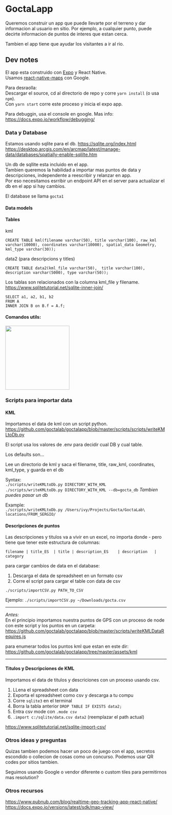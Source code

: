# GoctaLapp

Queremos construir un app que puede llevarte por
el terreno y dar informacion al usuario en sitio.
Por ejemplo, a cualquier punto, puede decirte informacion de puntos de interes que estan cerca.

Tambien el app tiene que ayudar los visitantes a ir al rio.

## Dev notes

El app esta construido con [Expo](https://docs.expo.io/) y React Native.  
Usamos [react-native-maps](https://github.com/react-native-community/react-native-maps) con Google.  

Para desraolla:  
Descargar el source, cd al directorio de repo y corre `yarn install` (o usa `npm`).  
Con `yarn start` corre este proceso y inicia el expo app.

Para debuggin, usa el console en google. Mas info: https://docs.expo.io/workflow/debugging/


### Data y Database

Estamos usando sqlite para el db.
https://sqlite.org/index.html
https://desktop.arcgis.com/en/arcmap/latest/manage-data/databases/spatially-enable-sqlilte.htm

Un db de sqllite esta incluido en el app.  
Tambien queremos la habilidad a importar mas puntos de data y descripciones, independente a reescribir y relanzar en app.  
Por eso necesitamos esrribir un endpoint API en el server para actualizar el db en el app si hay cambios.


El database se llama `gocta1`

#### Data models

#### Tables

kml
```
CREATE TABLE kml(filename varchar(50), title varchar(100), raw_kml varchar(10000), coordinates varchar(10000), spatial_data Geometry, kml_type varchar(30));
```

data2 (para descripcions y titles)
```
CREATE TABLE data2(kml_file varchar(50),  title varchar(100), description varchar(5000), type varchar(50));
```

Los tablas son relacionados con la columna kml_file y filename.  
https://www.sqlitetutorial.net/sqlite-inner-join/

```
SELECT a1, a2, b1, b2
FROM A
INNER JOIN B on B.f = A.f;
```

#### Comandos utils:

<img src="https://user-images.githubusercontent.com/92090/90290981-7af15480-de44-11ea-80a5-22e713e7f7ac.jpeg" width="200" />

### Scripts para importar data

#### KML

Importamos el data de kml con un script python.   
https://github.com/goctalab/goctalapp/blob/master/scripts/scripts/writeKMLtoDb.py

El script usa los valores de .env para decidir cual DB y cual table.

Los defaults son...

Lee un directorio de kml y saca el filename, title, raw_kml, coordinates, kml_type, y guarda en el db

Syntax:  
`./scripts/writeKMLtoDb.py DIRECTORY_WITH_KML`  
`./scripts/writeKMLtoDb.py DIRECTORY_WITH_KML --db=gocta_db` _Tambien puedes pasar un db_  

Example:  
`./scripts/writeKMLtoDb.py /Users/ivy/Projects/Gocta/GoctaLab\ locations/FROM_SERGIO/ `

#### Descripciones de puntos

Las descripciones y titulos va a vivir en un excel, no importa donde -
pero tiene que tener este estructura de columnas:  

```filename	| title_ES	| title	| description_ES	| description	| category``` 

para cargar cambios de data en el database:  

1. Descarga el data de spreadsheet en un formato csv
1. Corre el script para cargar el table con data de csv


`./scripts/importCSV.py PATH_TO_CSV`  

Ejemplo: 
`./scripts/importCSV.py ~/Downloads/gocta.csv `
___

_Antes:_  
En el principio importamos nuestra puntos de GPS con un proceso de node con este script y los puntos en un carpeta:  
https://github.com/goctalab/goctalapp/blob/master/scripts/writeKMLDataRequires.js 

para enumerar todos los puntos kml que estan en este dir:  
https://github.com/goctalab/goctalapp/tree/master/assets/kml  

---

#### Titulos y Descripciones de KML

Importamos el data de titulos y descriciones con un proceso usando csv.

1. LLena el spreadsheet con data
1. Exporta el spreadsheet como csv y descarga a tu compu
1. Corre `sqlite3` en el terminal
1. Borra la tabla anterior ```DROP TABLE IF EXISTS data2;```
1. Entra csv mode con `.mode csv`
1. `.import c:/sqlite/data.csv data2` (reemplazar el path actual)

https://www.sqlitetutorial.net/sqlite-import-csv/


### Otros ideas y preguntas

Quizas tambien podemos hacer un poco de juego con el app, secretos escondido o collecion de cosas como un concurso.
Podemos usar QR codes por sitios tambien.

Seguimos usando Google o vendor diferente o custom tiles para permitirnos mas resolution?  

### Otros recursos
https://www.pubnub.com/blog/realtime-geo-tracking-app-react-native/
https://docs.expo.io/versions/latest/sdk/map-view/

 



